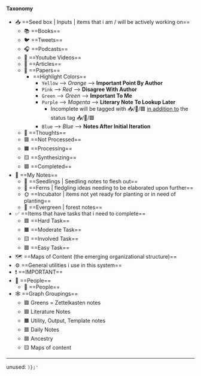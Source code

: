 #### Taxonomy 

- 📥️ ==Seed box | Inputs | items that i am / will be actively working on==
	- 📚️ ==Books==
	- 🐦️ ==Tweets==
	- 🎧️ ==Podcasts==
	- 🎥️ ==Youtube Videos==
	- 📰️ ==Articles==
	- 📜️ ==Papers==
		- ==Highlight Colors== 
			- `Yellow` --> *Orange* --> **Important Point By Author**
			- `Pink` --> *Red* --> **Disagree With Author**
			- `Green` --> *Green* --> **Important To Me**
			- `Purple` --> *Magenta* --> **Literary Note To Lookup Later**
				- Incomplete will be tagged with 📥️/📜️/🟪️ <u>in addition to</u> the status tag 📥️/📜️/🟩️ 
			- `Blue` --> *Blue* --> **Notes After Initial Iteration**
	- 💭️ ==Thoughts==
	- 🟥️ ==Not Processed==
	- 🟧️️ ==Processing==
	- 🟨️ ==Synthesizing==
	- 🟩️️ ==Completed==
- 📝️ ==My Notes==
	- 🌱️ ==Seedlings | Seedling notes to flesh out==
	- 🌿️ ==Ferns | fledgling ideas needing to be elaborated upon further==
	- 🌞️ ==Incubator | items not yet ready for planting or in need of planting==
	- 🌲️ ==Evergreen | forest notes==
- ✅️ ==Items that have tasks that i need to complete==
	- 🟥️ ==Hard Task==
	- 🟧️️ ==Moderate Task==
	- 🟨️ ==Involved Task==
	- 🟩️️ ==Easy Task==
- 🗺️ ==Maps of Content (the emerging organizational structure)==
- ⚙️ ==General utilities i use in this system==
- ❗️ ==IMPORTANT==
- 👥️ ==People==
	- 👤️ ==People==
- 🕸️ ==Graph Groupings==
	- 🟩️ Greens = Zettelkasten notes
	- 🟪️ Literature Notes
	- 🟧️ Utility, Output, Template notes
	- 🟥️ Daily Notes
	- 🟦️ Ancestry
	- 🟨️ Maps of content

---

unused: `)};'`
